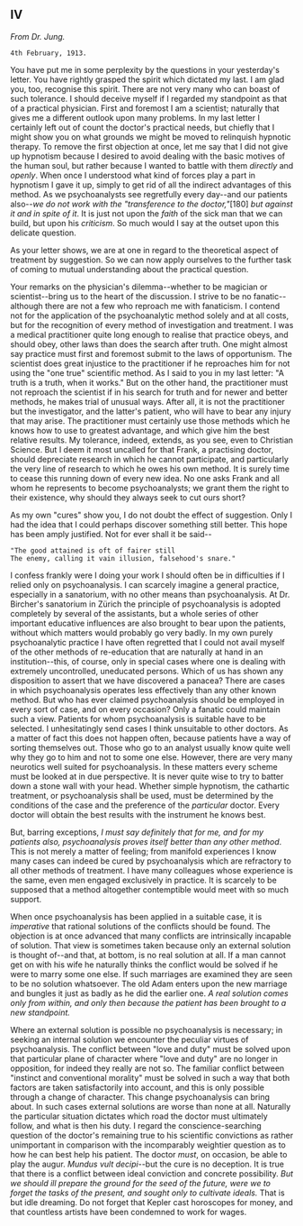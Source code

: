 ## IV

_From Dr. Jung._

    4th February, 1913.

You have put me in some perplexity by the questions in your yesterday's
letter. You have rightly grasped the spirit which dictated my last. I
am glad you, too, recognise this spirit. There are not very many who
can boast of such tolerance. I should deceive myself if I regarded my
standpoint as that of a practical physician. First and foremost I am
a scientist; naturally that gives me a different outlook upon many
problems. In my last letter I certainly left out of count the doctor's
practical needs, but chiefly that I might show you on what grounds we
might be moved to relinquish hypnotic therapy. To remove the first
objection at once, let me say that I did not give up hypnotism because I
desired to avoid dealing with the basic motives of the human soul, but
rather because I wanted to battle with them _directly_ and _openly_.
When once I understood what kind of forces play a part in hypnotism I
gave it up, simply to get rid of all the indirect advantages of this
method. As we psychoanalysts see regretfully every day--and our patients
also--_we do not work with the "transference to the doctor,"_[180] _but
against it and in spite of it_. It is just not upon the _faith_ of the
sick man that we can build, but upon his _criticism_. So much would I
say at the outset upon this delicate question.

As your letter shows, we are at one in regard to the theoretical aspect
of treatment by suggestion. So we can now apply ourselves to the further
task of coming to mutual understanding about the practical question.

Your remarks on the physician's dilemma--whether to be magician or
scientist--bring us to the heart of the discussion. I strive to be no
fanatic--although there are not a few who reproach me with fanaticism. I
contend not for the application of the psychoanalytic method solely and
at all costs, but for the recognition of every method of investigation
and treatment. I was a medical practitioner quite long enough to realise
that practice obeys, and should obey, other laws than does the search
after truth. One might almost say practice must first and foremost
submit to the laws of opportunism. The scientist does great injustice
to the practitioner if he reproaches him for not using the "one true"
scientific method. As I said to you in my last letter: "A truth is a
truth, when it works." But on the other hand, the practitioner must not
reproach the scientist if in his search for truth and for newer and
better methods, he makes trial of unusual ways. After all, it is not the
practitioner but the investigator, and the latter's patient, who will
have to bear any injury that may arise. The practitioner must certainly
use those methods which he knows how to use to greatest advantage, and
which give him the best relative results. My tolerance, indeed, extends,
as you see, even to Christian Science. But I deem it most uncalled for
that Frank, a practising doctor, should depreciate research in which he
cannot participate, and particularly the very line of research to which
he owes his own method. It is surely time to cease this running down of
every new idea. No one asks Frank and all whom he represents to become
psychoanalysts; we grant them the right to their existence, why should
they always seek to cut ours short?

As my own "cures" show you, I do not doubt the effect of suggestion.
Only I had the idea that I could perhaps discover something still
better. This hope has been amply justified. Not for ever shall it be
said--

    "The good attained is oft of fairer still
    The enemy, calling it vain illusion, falsehood's snare."

I confess frankly were I doing your work I should often be in
difficulties if I relied only on psychoanalysis. I can scarcely imagine
a general practice, especially in a sanatorium, with no other means than
psychoanalysis. At Dr. Bircher's sanatorium in Zürich the principle of
psychoanalysis is adopted completely by several of the assistants, but
a whole series of other important educative influences are also brought
to bear upon the patients, without which matters would probably go very
badly. In my own purely psychoanalytic practice I have often regretted
that I could not avail myself of the other methods of re-education
that are naturally at hand in an institution--this, of course, only
in special cases where one is dealing with extremely uncontrolled,
uneducated persons. Which of us has shown any disposition to assert that
we have discovered a panacea? There are cases in which psychoanalysis
operates less effectively than any other known method. But who has ever
claimed psychoanalysis should be employed in every sort of case, and on
every occasion? Only a fanatic could maintain such a view. Patients for
whom psychoanalysis is suitable have to be selected. I unhesitatingly
send cases I think unsuitable to other doctors. As a matter of fact
this does not happen often, because patients have a way of sorting
themselves out. Those who go to an analyst usually know quite well why
they go to him and not to some one else. However, there are very many
neurotics well suited for psychoanalysis. In these matters every scheme
must be looked at in due perspective. It is never quite wise to try to
batter down a stone wall with your head. Whether simple hypnotism, the
cathartic treatment, or psychoanalysis shall be used, must be determined
by the conditions of the case and the preference of the _particular_
doctor. Every doctor will obtain the best results with the instrument he
knows best.

But, barring exceptions, _I must say definitely that for me, and
for my patients also, psychoanalysis proves itself better than any
other method_. This is not merely a matter of feeling; from manifold
experiences I know many cases can indeed be cured by psychoanalysis
which are refractory to all other methods of treatment. I have many
colleagues whose experience is the same, even men engaged exclusively
in practice. It is scarcely to be supposed that a method altogether
contemptible would meet with so much support.

When once psychoanalysis has been applied in a suitable case, it is
_imperative_ that rational solutions of the conflicts should be found.
The objection is at once advanced that many conflicts are intrinsically
incapable of solution. That view is sometimes taken because only an
external solution is thought of--and that, at bottom, is no real
solution at all. If a man cannot get on with his wife he naturally
thinks the conflict would be solved if he were to marry some one
else. If such marriages are examined they are seen to be no solution
whatsoever. The old Adam enters upon the new marriage and bungles it
just as badly as he did the earlier one. _A real solution comes only
from within, and only then because the patient has been brought to a new
standpoint._

Where an external solution is possible no psychoanalysis is necessary;
in seeking an internal solution we encounter the peculiar virtues of
psychoanalysis. The conflict between "love and duty" must be solved
upon that particular plane of character where "love and duty" are no
longer in opposition, for indeed they really are not so. The familiar
conflict between "instinct and conventional morality" must be solved
in such a way that both factors are taken satisfactorily into account,
and this is only possible through a change of character. This change
psychoanalysis can bring about. In such cases external solutions are
worse than none at all. Naturally the particular situation dictates
which road the doctor must ultimately follow, and what is then his duty.
I regard the conscience-searching question of the doctor's remaining
true to his scientific convictions as rather unimportant in comparison
with the incomparably weightier question as to how he can best help his
patient. The doctor _must_, on occasion, be able to play the augur.
_Mundus vult decipi_--but the cure is no deception. It is true that
there is a conflict between ideal conviction and concrete possibility.
_But we should ill prepare the ground for the seed of the future, were
we to forget the tasks of the present, and sought only to cultivate
ideals._ That is but idle dreaming. Do not forget that Kepler cast
horoscopes for money, and that countless artists have been condemned to
work for wages.


